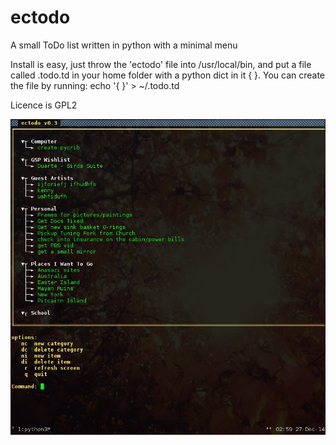 ectodo
======

A small ToDo list written in python with a minimal menu

Install is easy, just throw the 'ectodo' file into /usr/local/bin, and put a file called .todo.td in your home folder with a python dict in it { }.
You can create the file by running: echo '{ }' > ~/.todo.td

Licence is GPL2

![Alt text](screenshot.jpg?raw=true "Screenshot")
